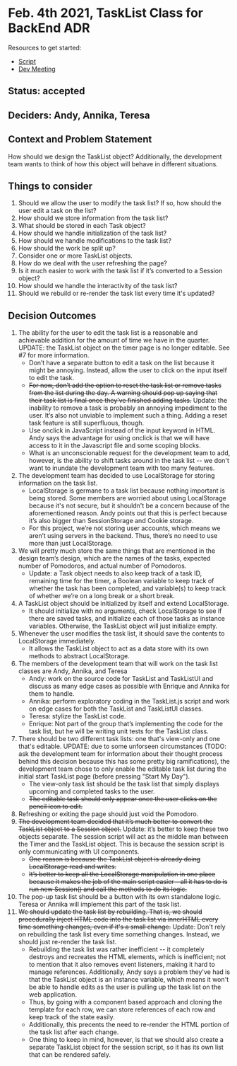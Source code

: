 # Feb. 4th 2021, TaskList Class for BackEnd ADR

Resources to get started:

- [Script](https://github.com/DonaldWolfson/cse110-w21-group29/blob/main/source/js/TaskListUI.js)
- [Dev Meeting](https://github.com/DonaldWolfson/cse110-w21-group29/blob/main/admin/meetings/020421-dev.md)

## Status: accepted

## Deciders: Andy, Annika, Teresa

## Context and Problem Statement

How should we design the TaskList object? Additionally, the development team wants to think of how this object will behave in different situations.

## Things to consider

1.	Should we allow the user to modify the task list? If so, how should the user edit a task on the list?
2.	How should we store information from the task list?
3.	What should be stored in each Task object?
4.	How should we handle initialization of the task list?
5.	How should we handle modifications to the task list?
6.	How should the work be split up?
7.	Consider one or more TaskList objects.
8.	How do we deal with the user refreshing the page?
9.	Is it much easier to work with the task list if it’s converted to a Session object?
10.	How should we handle the interactivity of the task list?
11.	Should we rebuild or re-render the task list every time it's updated?

## Decision Outcomes

1.	The ability for the user to edit the task list is a reasonable and achievable addition for the amount of time we have in the quarter. UPDATE: the TaskList object on the timer page is no longer editable. See #7 for more information.
    - Don’t have a separate button to edit a task on the list because it might be annoying. Instead, allow the user to click on the input itself to edit the task.
    - ~~For now, don’t add the option to reset the task list or remove tasks from the list during the day. A warning should pop up saying that their task list is final once they’ve finished adding tasks.~~ Update: the inability to remove a task is probably an annoying impediment to the user. It’s also not unviable to implement such a thing. Adding a reset task feature is still superfluous, though.
    - Use onclick in JavaScript instead of the input keyword in HTML. Andy says the advantage for using onclick is that we will have access to it in the Javascript file and some scoping blocks.
    - What is an unconscionable request for the development team to add, however, is the ability to shift tasks around in the task list -- we don't want to inundate the development team with too many features.
2. The development team has decided to use LocalStorage for storing information on the task list.
    - LocalStorage is germane to a task list because nothing important is being stored. Some members are worried about using LocalStorage because it's not secure, but it shouldn't be a concern because of the aforementioned reason. Andy points out that this is perfect because it’s also bigger than SessionStorage and Cookie storage. 
    - For this project, we’re not storing user accounts, which means we aren’t using servers in the backend. Thus, there’s no need to use more than just LocalStorage.
3. We will pretty much store the same things that are mentioned in the design team’s design, which are the names of the tasks, expected number of Pomodoros, and actual number of Pomodoros.
    - Update: a Task object needs to also keep track of a task ID, remaining time for the timer, a Boolean variable to keep track of whether the task has been completed, and variable(s) to keep track of whether we’re on a long break or a short break. 
4. A TaskList object should be initialized by itself and extend LocalStorage.
    - It should initialize with no arguments, check LocalStorage to see if there are saved tasks, and initialize each of those tasks as instance variables. Otherwise, the TaskList object will just initialize empty.
5. Whenever the user modifies the task list, it should save the contents to LocalStorage immediately.
    - It allows the TaskList object to act as a data store with its own methods to abstract LocalStorage.
6. The members of the development team that will work on the task list classes are Andy, Annika, and Teresa
    - Andy: work on the source code for TaskList and TaskListUI and discuss as many edge cases as possible with Enrique and Annika for them to handle.
    - Annika: perform exploratory coding in the TaskList.js script and work on edge cases for both the TaskList and TaskListUI classes.
    - Teresa: stylize the TaskList code.
    - Enrique: Not part of the group that’s implementing the code for the task list, but he will be writing unit tests for the TaskList class.
7. There should be two different task lists: one that's view-only and one that's editable. UPDATE: due to some unforseen circumstances (TODO: ask the development team for information about their thought process behind this decision because this has some pretty big ramifications), the development team chose to only enable the editable task list during the initial start TaskList page (before pressing "Start My Day").
    - The view-only task list should be the task list that simply displays upcoming and completed tasks to the user.
    - ~~The editable task should only appear once the user clicks on the pencil icon to edit.~~
8. Refreshing or exiting the page should just void the Pomodoro.
9. ~~The development team decided that it’s much better to convert the TaskList object to a Session object.~~ Update: it’s better to keep these two objects separate. The session script will act as the middle man between the Timer and the TaskList object. This is because the session script is only communicating with UI components.
    - ~~One reason is because the TaskList object is already doing LocalStorage read and writes.~~
    - ~~It’s better to keep all the LocalStorage manipulation in one place because it makes the job of the main script easier – all it has to do is run new Session() and call the methods to do its logic.~~
10. The pop-up task list should be a button with its own standalone logic. Teresa or Annika will implement this part of the task list.
11. ~~We should update the task list by rebuilding. That is, we should procedurally inject HTML code into the task list via innerHTML every time something changes, even if it's a small change.~~ Update: Don't rely on rebuilding the task list every time something changes. Instead, we should just re-render the task list.
    - Rebuilding the task list was rather inefficient -- it completely destroys and recreates the HTML elements, which is inefficient; not to mention that it also removes event listeners, making it hard to manage references. Additionally, Andy says a problem they've had is that the TaskList object is an instance variable, which means it won't be able to handle edits as the user is pulling up the task list on the web application.
    - Thus, by going with a component based approach and cloning the template for each row, we can store references of each row and keep track of the state easily.
    - Additionally, this precents the need to re-render the HTML portion of the task list after each change.
    - One thing to keep in mind, however, is that we should also create a separate TaskList object for the session script, so it has its own list that can be rendered safely.
